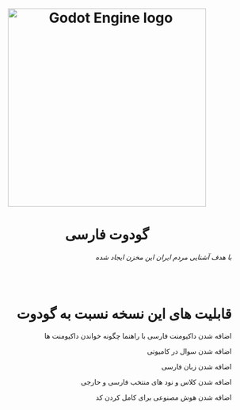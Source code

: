 <h1 align="right">
	<p align="center">
  <a href="https://godotengine.org">
    <img src="logo.svg" width="400" alt="Godot Engine logo">
  </a>
</p>
	<h1 align="center">گودوت فارسی</h1>
	<h6 align="right">با هدف آشنایی مردم ایران این مخزن ایجاد شده</h1>
</h1>


<br/>
<h1 align="right">
	قابلیت های این نسخه نسبت به گودوت
</h1>

<p align="right">اضافه شدن داکیومنت فارسی با راهنما چگونه خواندن داکیومنت ها</p>
<p align="right">اضافه شدن سوال در کامیوتی </p>
<p align="right">اضافه شدن زبان فارسی</p>
<p align="right">اضافه شدن کلاس  و نود های منتخب فارسی و حارجی</p>
<p align="right">اضافه شدن هوش مصنوعی برای کامل کردن کد</p>
